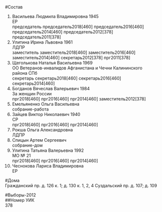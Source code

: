 #Состав  
1. Васильева Людмила Владимировна 1945  
    ЕР  
    председатель председатель2018[460] председатель2016[460] председатель2014[460] председатель2012[378] председатель2011[378]  
2. Улитина Ирина Львовна 1961  
    ЛДПР  
    заместитель заместитель2018[460] заместитель2016[460] заместитель2014[460] секретарь2012[378] прг2011[378]  
3. Щеголькова Наталья Васильевна 1969  
    ОО Ветеранов-инвалидов Афганистана и Чечни Калининского района СПб  
    секретарь секретарь2018[460] секретарь2016[460] секретарь2014[460]  
4. Богданов Вячеслав Валерьевич 1984  
    За женщин России  
    прг2018[460] прг2016[460] прг2014[460] заместитель2012[378]  
5. Емельяненко Ольга Васильевна  
    собрание-работа  
6. Зайцев Виктор Николаевич 1940  
    СР  
    прг2018[460] прг2016[460] прг2014[460]  
7. Рокша Ольга Александровна  
    ЛДПР  
8. Спицын Артем Сергеевич  
    собрание-дом  
9. Улитина Татьяна Валерьевна 1992  
    МО № 21  
    прг2018[460] прг2016[460] прг2014[460]  
10. Чеснокова Лариса Владимировна  
    ЕР  
  
#Дома  
Гражданский пр. д. 126 к. 1; д. 130 к. 1, 2, 4 Суздальский пр. д. 107; д. 109  
  
#Выборы-2012  
##Номер УИК  
378  
